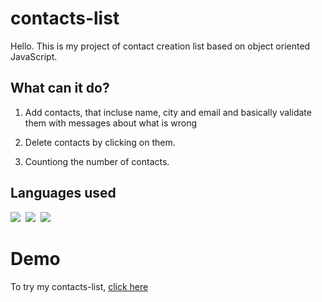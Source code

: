 # contacts-list

Hello. This is my project of contact creation list based on object oriented JavaScript.

## What can it do?

1) Add contacts, that incluse name, city and email and basically validate them with messages about what is wrong

2) Delete contacts by clicking on them.

3) Countiong the number of contacts.

## Languages used
<p align="left">
  <img src="https://img.shields.io/badge/javascript-informational?style=for-the-badge&logoColor=black&color=EBEB23"/>&nbsp;
  <img src="https://img.shields.io/badge/CSS-informational?style=for-the-badge&logoColor=black&color=4121DE"/>&nbsp;
  <img src="https://img.shields.io/badge/HTML-informational?style=for-the-badge&logoColor=black&color=E64444"/>&nbsp;
</p>

# Demo

To try my contacts-list, [click here](https://maksimdimov.github.io/contacts-list/)
